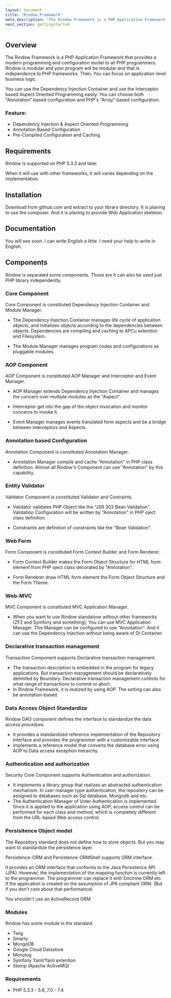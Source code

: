 ```yaml
---
layout: document
title: "Rindow Framework"
meta_description: "The Rindow Framework is a PHP Application Framework that provides a modern programming and configuration model to all PHP programmers. Rindow is modular and your program will be modular and that is independence to PHP frameworks."
next_section: gettingstarted
---
```

Overview
--------
The Rindow Framework is a PHP Application Framework that provides a modern programming and configuration model to all PHP programmers.
Rindow is modular and your program will be modular and that is independence to PHP frameworks.
Then, You can focus on application-level business logic.

You can use the Dependency Injection Container and use the Interceptor based Aspect Oriented Programming easily.
You can choose both "Annotation" based configuration and PHP's "Array" based configuration.

### Feature:

- Dependency Injection & Aspect Oriented Programming
- Annotation Based Configuration
- Pre-Compiled Configuration and Caching

Requirements
------------
Rindow is supported on PHP 5.3.3 and later.

When it will use with other frameworks, It will varies depending on the implementation.

Installation
------------
Download from github.com and extract to your library directory.
It is planing to use the composer.
And it is planing to provide Web Application skeleton.

Documentation
-------------
You will see soon.
I can write English a little.
I need your help to write in English.


Components
----------
Rindow is separated some components. Those are It can also be used just PHP library independently.

### Core Component
Core Component is constituted Dependency Injection Container and Module Manager.

- The Dependency Injection Container manages life cycle of application objects, and  initializes objects according to the dependencies between objects. Dependencies are compiling and caching to APCu extention and Filesystem.

- The Module Manager manages program codes and configurations as pluggable modules.

### AOP Component
AOP Component is constituted AOP Manager and Interceptor and Event Manager.

- AOP Manager extends Dependency Injection Container and manages the concern over multiple modules as the "Aspect".

- Interceptor get into the gap of the object invocation and monitor concerns to invoke it.

- Event Manager manages events translated form aspects and be a bridge between interceptors and Aspects.

### Annotation based Configuration
Annotation Component is constituted Annotation Manager.

- Annotation Manager compile and cache "Annotation" in PHP class definition. Almost all Rindow's Component can use "Annotation" by this capability.

### Entity Validator
Validator Component is constituted Validator and Contraints.

- Validator validates PHP Object like the "JSR 303 Bean Validation". Validation Configuration will be written by "Annotation" in PHP oject class definition.

- Constraints are definition of constraints like the "Bean Validation".

### Web Form
Form Component is constituted Form Context Builder and Form Renderer.

- Form Context Builder makes the Form Object Structure for HTML form element from PHP oject class decorated by "Annotation".

- Form Renderer draw HTML form element the Form Object Structure and the Form Theme.

### Web-MVC
MVC Component is constituted MVC Application Manager.

- When you want to use Rindow standalone without other frameworks (ZF2 and Symfony and something), You can use MVC Application Manager. This Manager can be configured to use "Annotation". And it can use the Dependency Injection without being aware of DI Container.

### Declarative transaction management
Transaction Component supports Declarative transaction management.

- The transaction description is embedded in the program for legacy applications. But transaction management should be declaratively delimited by Boundary. Declarative transaction management controls for what range of transactions to commit or abort.
- In Rindow Framework, it is realized by using AOP. The setting can also be annotation-based.

### Data Access Object Standardize
Rindow DAO component defines the interface to standardize the data access procedure.

- It provides a standardized reference implementation of the Repository interface and provides the programmer with a customizable interface.
- Implements a reference model that converts the database error using AOP to Data access exception hierarchy.

### Authentication and authorization
Security Core Component supports Authentication and authorization.

- It implements a library group that realizes an abstracted authentication mechanism. In user manager type authentication, the repository can be assigned to databases such as Sql database, Mongodb and etc.
- The Authentication Manager of Voter Authentication is implemented. Since it is applied to the application using AOP, access control can be performed for each class and method, which is completely different from the URL-based Web access control.

### Persisitence Object model
The Repository standard does not define how to store objects. But you may want to standardize the persistence layer.

Persistence-ORM and Persistence-ORMShell supports ORM interface.

It provides an ORM interface that conforms to the Java Persistence API (JPA). However, the implementation of the mapping function is currently left to the programmer.
The programmer can replace it with Doctrine ORM etc. if the application is created on the assumption of JPA compliant ORM. (But if you don't care about that performance)

You shouldn't use an ActiveRecord ORM.

### Modules
Rindow has some module in the standard.

- Twig
- Smarty
- MongoDB
- Google Cloud Datastore
- Monolog
- Symfony Yaml/Yaml extention
- Stomp (Apache ActiveMQ)

### Requirements

- PHP 5.3.3 - 5.6, 7.0 - 7.4
